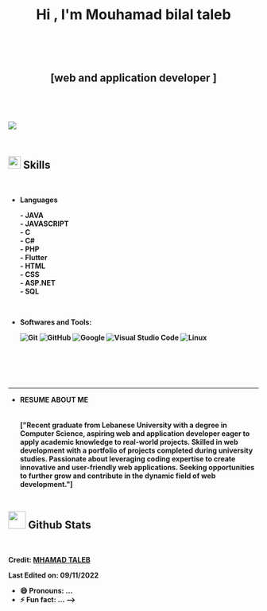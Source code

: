 
<h1 align="center"><b>    Hi , I'm Mouhamad bilal taleb </b>



<br>

<br>
<br>
<h2 width="25" align="center"> [web and application developer ]<h2><br>

<img src="https://user-images.githubusercontent.com/73097560/115834477-dbab4500-a447-11eb-908a-139a6edaec5c.gif"><br><br>

## <img src="https://media2.giphy.com/media/QssGEmpkyEOhBCb7e1/giphy.gif?cid=ecf05e47a0n3gi1bfqntqmob8g9aid1oyj2wr3ds3mg700bl&rid=giphy.gif" width ="25"><b> Skills</b>
<br>

<p align="center">

- **Languages**
    
    <b>- JAVA</b><br>
    <b>- JAVASCRIPT</b><br>
    <b>- C</b><br>
    <b>- C#</b><br>
    <b>- PHP</b><br>
    <b>- Flutter</b><br>
    <b>- HTML<b><br>
    <b>- CSS<b><br>
    <b>- ASP.NET<b><br>
    <b>- SQL<b><br>

   
    
<br>   
    


- **Softwares and Tools**:

    ![Git](https://img.shields.io/badge/git-%23F05033.svg?style=for-the-badge&logo=git&logoColor=white)
    ![GitHub](https://img.shields.io/badge/github-%23121011.svg?style=for-the-badge&logo=github&logoColor=white)
    ![Google](https://img.shields.io/badge/google-%234285F4.svg?style=for-the-badge&logo=google&logoColor=white)
    ![Visual Studio Code](https://img.shields.io/badge/Visual%20Studio%20Code-0078d7.svg?style=for-the-badge&logo=visual-studio-code&logoColor=white)
    ![Linux](https://img.shields.io/badge/Linux-FCC624?style=for-the-badge&logo=linux&logoColor=black) 

<br>


    

</p>

<br>
<br>

-----


- **RESUME ABOUT ME**<br><br><br>
["Recent graduate from Lebanese University with a degree in Computer Science, aspiring web and application developer eager to apply academic knowledge to real-world projects. Skilled in web development with a portfolio of projects completed during university studies. Passionate about leveraging coding expertise to create innovative and user-friendly web applications. Seeking opportunities to further grow and contribute in the dynamic field of web development."]
<br><br>
## <img src="https://media.giphy.com/media/iY8CRBdQXODJSCERIr/giphy.gif" width="35"><b> Github Stats </b>
<br>

<div align="center">



</a>
</div>



Credit: [MHAMAD TALEB ](https://github.com/talebmhamad)

Last Edited on: 09/11/2022
- 😄 Pronouns: ...
- ⚡ Fun fact: ...
-->

